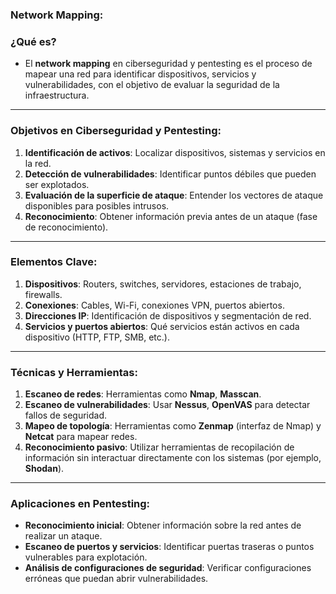 ### **Network Mapping:**

### ¿Qué es?

- El **network mapping** en ciberseguridad y pentesting es el proceso de mapear una red para identificar dispositivos, servicios y vulnerabilidades, con el objetivo de evaluar la seguridad de la infraestructura.

---

### Objetivos en Ciberseguridad y Pentesting:

1. **Identificación de activos**: Localizar dispositivos, sistemas y servicios en la red.
2. **Detección de vulnerabilidades**: Identificar puntos débiles que pueden ser explotados.
3. **Evaluación de la superficie de ataque**: Entender los vectores de ataque disponibles para posibles intrusos.
4. **Reconocimiento**: Obtener información previa antes de un ataque (fase de reconocimiento).

---

### Elementos Clave:

1. **Dispositivos**: Routers, switches, servidores, estaciones de trabajo, firewalls.
2. **Conexiones**: Cables, Wi-Fi, conexiones VPN, puertos abiertos.
3. **Direcciones IP**: Identificación de dispositivos y segmentación de red.
4. **Servicios y puertos abiertos**: Qué servicios están activos en cada dispositivo (HTTP, FTP, SMB, etc.).

---

### Técnicas y Herramientas:

1. **Escaneo de redes**: Herramientas como **Nmap**, **Masscan**.
2. **Escaneo de vulnerabilidades**: Usar **Nessus**, **OpenVAS** para detectar fallos de seguridad.
3. **Mapeo de topología**: Herramientas como **Zenmap** (interfaz de Nmap) y **Netcat** para mapear redes.
4. **Reconocimiento pasivo**: Utilizar herramientas de recopilación de información sin interactuar directamente con los sistemas (por ejemplo, **Shodan**).

---

### Aplicaciones en Pentesting:

- **Reconocimiento inicial**: Obtener información sobre la red antes de realizar un ataque.
- **Escaneo de puertos y servicios**: Identificar puertas traseras o puntos vulnerables para explotación.
- **Análisis de configuraciones de seguridad**: Verificar configuraciones erróneas que puedan abrir vulnerabilidades.